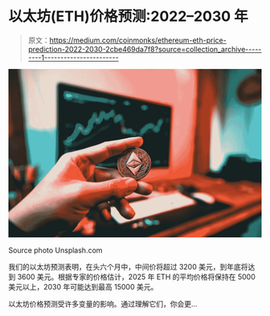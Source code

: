 # 以太坊(ETH)价格预测:2022–2030 年

> 原文：<https://medium.com/coinmonks/ethereum-eth-price-prediction-2022-2030-2cbe469da7f8?source=collection_archive---------1----------------------->

![](img/2d0f05e88f8870a227667170fe613794.png)

Source photo Unsplash.com

我们的以太坊预测表明，在头六个月中，中间价将超过 3200 美元，到年底将达到 3600 美元。根据专家的价格估计，2025 年 ETH 的平均价格将保持在 5000 美元以上，2030 年可能达到最高 15000 美元。

以太坊价格预测受许多变量的影响。通过理解它们，你会更…